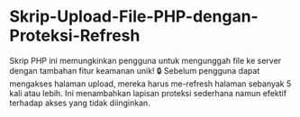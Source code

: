 # Skrip-Upload-File-PHP-dengan-Proteksi-Refresh
Skrip PHP ini memungkinkan pengguna untuk mengunggah file ke server dengan tambahan fitur keamanan unik! 🔒 Sebelum pengguna dapat mengakses halaman upload, mereka harus me-refresh halaman sebanyak 5 kali atau lebih. Ini menambahkan lapisan proteksi sederhana namun efektif terhadap akses yang tidak diinginkan.
